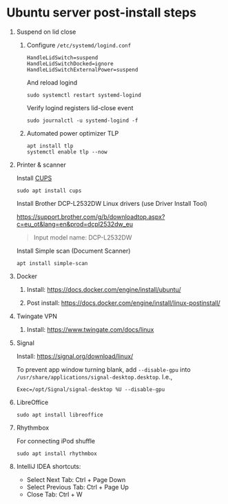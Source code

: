 # Ubuntu server post-install steps

1. Suspend on lid close

	1. Configure `/etc/systemd/logind.conf`
		```
		HandleLidSwitch=suspend
		HandleLidSwitchDocked=ignore
		HandleLidSwitchExternalPower=suspend
		```

		And reload logind
		```shell
		sudo systemctl restart systemd-logind
		```

		Verify logind registers lid-close event
		```shell
		sudo journalctl -u systemd-logind -f
		``` 

	2. Automated power optimizer TLP

		```shell
		apt install tlp
		systemctl enable tlp --now
		```

2. Printer & scanner

	Install [CUPS](https://ubuntu.com/server/docs/service-cups)
	```shell
	sudo apt install cups
	```
	Install Brother DCP-L2532DW Linux drivers (use Driver Install Tool)

	https://support.brother.com/g/b/downloadtop.aspx?c=eu_ot&lang=en&prod=dcpl2532dw_eu

	> Input model name: DCP-L2532DW

	Install Simple scan (Document Scanner)
	```shell
	apt install simple-scan
	```

3. Docker

	1. Install: https://docs.docker.com/engine/install/ubuntu/

	2. Post install: https://docs.docker.com/engine/install/linux-postinstall/

4. Twingate VPN

	1. Install: https://www.twingate.com/docs/linux

5. Signal

	Install: https://signal.org/download/linux/

	To prevent app window turning blank, add `--disable-gpu` into `/usr/share/applications/signal-desktop.desktop`. I.e.,
	```
	Exec=/opt/Signal/signal-desktop %U --disable-gpu
	```

6. LibreOffice

    ```shell
    sudo apt install libreoffice
    ```

7. Rhythmbox

	For connecting iPod shuffle
	```shell
	sudo apt install rhythmbox 
	```

8. IntelliJ IDEA shortcuts:

   * Select Next Tab: Ctrl + Page Down
   * Select Previous Tab: Ctrl + Page Up
   * Close Tab: Ctrl + W
